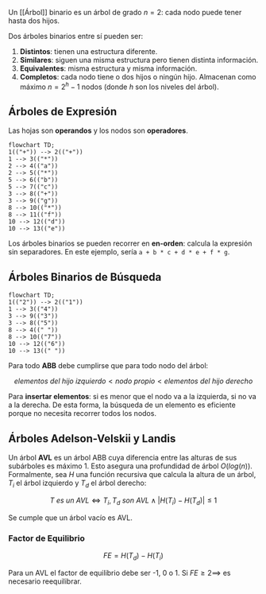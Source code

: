 Un [[Árbol]] binario es un árbol de grado $n =2$: cada nodo puede tener hasta dos hijos.

Dos árboles binarios entre sí pueden ser:

1. **Distintos**: tienen una estructura diferente.
2. **Similares**: siguen una misma estructura pero tienen distinta información.
3. **Equivalentes**: misma estructura y misma información.
4. **Completos**: cada nodo tiene o dos hijos o ningún hijo. Almacenan como máximo $n = 2^h -1$ nodos (donde $h$ son los niveles del árbol).

## Árboles de Expresión

Las hojas son **operandos** y los nodos son **operadores**.

```mermaid
flowchart TD;
1(("+")) --> 2(("+"))
1 --> 3(("*"))
2 --> 4(("a"))
2 --> 5(("*"))
5 --> 6(("b"))
5 --> 7(("c"))
3 --> 8(("+"))
3 --> 9(("g"))
8 --> 10(("*"))
8 --> 11(("f"))
10 --> 12(("d"))
10 --> 13(("e"))
```

Los árboles binarios se pueden recorrer en **en-orden**: calcula la expresión sin separadores. En este ejemplo, sería `a + b * c + d * e + f * g`.

## Árboles Binarios de Búsqueda

```mermaid
flowchart TD;
1(("2")) --> 2(("1"))
1 --> 3(("4"))
3 --> 9(("3"))
3 --> 8(("5"))
8 --> 4((" "))
8 --> 10(("7"))
10 --> 12(("6"))
10 --> 13((" "))
```

Para todo **ABB** debe cumplirse que para todo nodo del árbol: 

$$elementos \ del \ hijo \ izquierdo < nodo \ propio < elementos \ del \ hijo \ derecho$$

Para **insertar elementos**: si es menor que el nodo va a la izquierda, si no va a la derecha. De esta forma, la búsqueda de un elemento es eficiente porque no necesita recorrer todos los nodos.

## Árboles Adelson-Velskii y Landis

Un árbol **AVL** es un árbol ABB cuya diferencia entre las alturas de sus subárboles es máximo 1. Esto asegura una profundidad de árbol $O(log(n))$. Formalmente, sea $H$ una función recursiva que calcula la altura de un árbol, $T_i$ el árbol izquierdo y $T_d$ el árbol derecho:

$$T \ es \ un \ AVL \iff T_i, T_d \ son \ AVL \land |H(T_i) - H(T_d)| \le 1$$

Se cumple que un árbol vacío es AVL.

### Factor de Equilibrio

$$FE = H(T_d) - H(T_i)$$

Para un AVL el factor de equilibrio debe ser -1, 0 o 1. Si $FE \ge 2 \implies$ es necesario reequilibrar.
